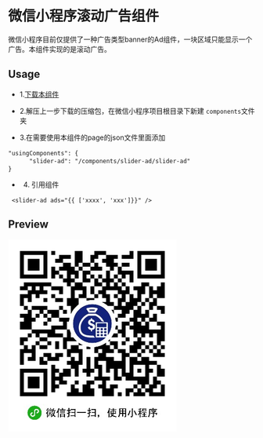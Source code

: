 # 微信小程序滚动广告组件
微信小程序目前仅提供了一种广告类型banner的Ad组件，一块区域只能显示一个广告。本组件实现的是滚动广告。

## Usage
- 1.[下载本组件](https://github.com/geekeren/mp-slider-ad-component/releases)

- 2.解压上一步下载的压缩包，在微信小程序项目根目录下新建 `components`文件夹
- 3.在需要使用本组件的page的json文件里面添加
```
"usingComponents": {
      "slider-ad": "/components/slider-ad/slider-ad"
}
```
- 4. 引用组件
```
 <slider-ad ads="{{ ['xxxx', 'xxx']}}" />
```

## Preview

![扫描预览, 查看广告需要滚动到页面底部](./slider-ad/docs/preview.jpg)

